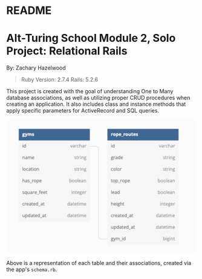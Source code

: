 # README

Alt-Turing School Module 2, Solo Project: Relational Rails
======
By: Zachary Hazelwood

> Ruby Version: 2.7.4
> Rails: 5.2.6

This project is created with the goal of understanding One to Many database associations, as well as utilizing proper CRUD procedures when creating an application. It also includes class and instance methods that apply specific parameters for ActiveRecord and SQL queries.

![Associative Databases](images/gyms_and_rope_routes_tables.png)

Above is a representation of each table and their associations, created via the app's `schema.rb`.
